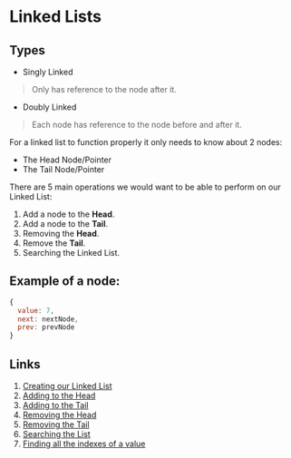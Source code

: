 # Linked Lists

## Types
- Singly Linked
> Only has reference to the node after it.
- Doubly Linked
> Each node has reference to the node before and after it.

For a linked list to function properly it only needs to know about 2 nodes:
- The Head Node/Pointer
- The Tail Node/Pointer

There are 5 main operations we would want to be able to perform on our Linked List:
1. Add a node to the **Head**.
2. Add a node to the **Tail**.
3. Removing the **Head**.
4. Remove the **Tail**.
5. Searching the Linked List.

## Example of a node:
```javascript
{
  value: 7,
  next: nextNode,
  prev: prevNode
}
```

## Links
1. [Creating our Linked List](https://github.com/rockchalkwushock/DSA-Notes/blob/master/docs/linkedlist/Creating.md)
2. [Adding to the Head](https://github.com/rockchalkwushock/DSA-Notes/blob/master/docs/linkedlist/AddToHead.md)
3. [Adding to the Tail](https://github.com/rockchalkwushock/DSA-Notes/blob/master/docs/linkedlist/AddToTail.md)
4. [Removing the Head](https://github.com/rockchalkwushock/DSA-Notes/blob/master/docs/linkedlist/RemoveHead.md)
5. [Removing the Tail](https://github.com/rockchalkwushock/DSA-Notes/blob/master/docs/linkedlist/RemoveTail.md)
6. [Searching the List](https://github.com/rockchalkwushock/DSA-Notes/blob/master/docs/linkedlist/Search.md)
7. [Finding all the indexes of a value](https://github.com/rockchalkwushock/DSA-Notes/blob/master/docs/linkedlist/indexOf.md)